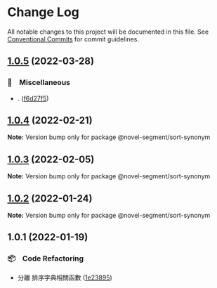 # Change Log

All notable changes to this project will be documented in this file.
See [Conventional Commits](https://conventionalcommits.org) for commit guidelines.

## [1.0.5](https://github.com/bluelovers/ws-segment/compare/@novel-segment/sort-synonym@1.0.4...@novel-segment/sort-synonym@1.0.5) (2022-03-28)


### 🔖　Miscellaneous

* . ([f6d27f5](https://github.com/bluelovers/ws-segment/commit/f6d27f52d26156f261a4806679733c6eeb3097be))





## [1.0.4](https://github.com/bluelovers/ws-segment/compare/@novel-segment/sort-synonym@1.0.3...@novel-segment/sort-synonym@1.0.4) (2022-02-21)

**Note:** Version bump only for package @novel-segment/sort-synonym





## [1.0.3](https://github.com/bluelovers/ws-segment/compare/@novel-segment/sort-synonym@1.0.2...@novel-segment/sort-synonym@1.0.3) (2022-02-05)

**Note:** Version bump only for package @novel-segment/sort-synonym





## [1.0.2](https://github.com/bluelovers/ws-segment/compare/@novel-segment/sort-synonym@1.0.1...@novel-segment/sort-synonym@1.0.2) (2022-01-24)

**Note:** Version bump only for package @novel-segment/sort-synonym





## 1.0.1 (2022-01-19)


### 📦　Code Refactoring

* 分離 排序字典相關函數 ([1e23895](https://github.com/bluelovers/ws-segment/commit/1e238959be1bc399189cf41183ef2e9f5132821d))

